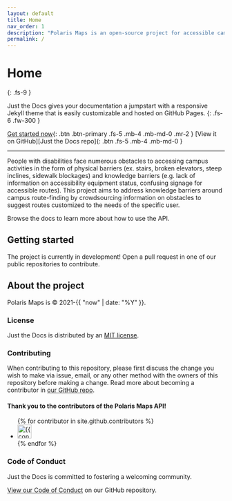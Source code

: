 ```yaml
---
layout: default
title: Home
nav_order: 1
description: "Polaris Maps is an open-source project for accessible campus navigation."
permalink: /
---
```


# Home
{: .fs-9 }

Just the Docs gives your documentation a jumpstart with a responsive Jekyll theme that is easily customizable and hosted on GitHub Pages.
{: .fs-6 .fw-300 }

[Get started now](#getting-started){: .btn .btn-primary .fs-5 .mb-4 .mb-md-0 .mr-2 }
[View it on GitHub][Just the Docs repo]{: .btn .fs-5 .mb-4 .mb-md-0 }

---

People with disabilities face numerous obstacles to accessing campus activities in the form of physical barriers (ex. stairs, broken elevators, steep inclines, sidewalk blockages) and knowledge barriers (e.g. lack of information on accessibility equipment status, confusing signage for accessible routes). This project aims to address knowledge barriers around campus route-finding by crowdsourcing information on obstacles to suggest routes customized to the needs of the specific user.

Browse the docs to learn more about how to use the API.

## Getting started

The project is currently in development! Open a pull request in one of our public repositories to contribute.

## About the project

Polaris Maps is &copy; 2021-{{ "now" | date: "%Y" }}.

### License

Just the Docs is distributed by an [MIT license](https://github.com/just-the-docs/just-the-docs/tree/main/LICENSE.txt).

### Contributing

When contributing to this repository, please first discuss the change you wish to make via issue,
email, or any other method with the owners of this repository before making a change. Read more about becoming a contributor in [our GitHub repo](https://github.com/just-the-docs/just-the-docs#contributing).

#### Thank you to the contributors of the Polaris Maps API!

<ul class="list-style-none">
{% for contributor in site.github.contributors %}
  <li class="d-inline-block mr-1">
     <a href="{{ contributor.html_url }}"><img src="{{ contributor.avatar_url }}" width="32" height="32" alt="{{ contributor.login }}"></a>
  </li>
{% endfor %}
</ul>

### Code of Conduct

Just the Docs is committed to fostering a welcoming community.

[View our Code of Conduct](https://github.com/just-the-docs/just-the-docs/tree/main/CODE_OF_CONDUCT.md) on our GitHub repository.
